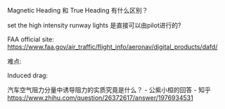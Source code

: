 Magnetic Heading 和 True Heading 有什么区别？ 

set the high intensity runway lights 是直接可以由pilot进行的?



FAA official site: https://www.faa.gov/air_traffic/flight_info/aeronav/digital_products/dafd/ 



难点:



Induced drag: 

汽车空气阻力分量中诱导阻力的实质究竟是什么？ - 公紫小桓的回答 - 知乎 https://www.zhihu.com/question/26372617/answer/1976934531 